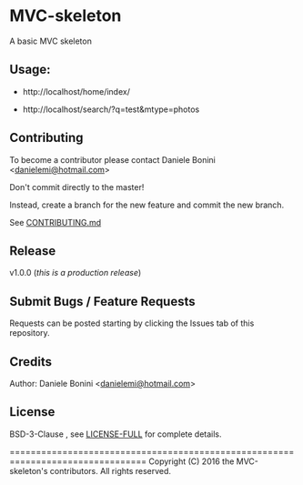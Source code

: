 # MVC-skeleton
A basic MVC skeleton

## Usage:  

   - http://localhost/home/index/  

   - http://localhost/search/?q=test&mtype=photos

## Contributing  
  
   To become a contributor please contact Daniele Bonini <<danielemi@hotmail.com>>  
  
   Don't commit directly to the master!   

   Instead, create a branch for the new feature and commit the new branch.  
   
   See [CONTRIBUTING.md](/CONTRIBUTING.md)   

## Release

   v1.0.0 (_this is a production release_)  

## Submit Bugs / Feature Requests  

   Requests can be posted starting by clicking the Issues tab of this repository.  

## Credits

   Author: Daniele Bonini <<danielemi@hotmail.com>>   

## License

   BSD-3-Clause , see [LICENSE-FULL](/LICENSE-FULL) for complete details.

================================================================================
Copyright (C) 2016 the MVC-skeleton's contributors. All rights reserved.
 